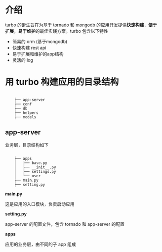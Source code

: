 # 介绍

turbo 的诞生旨在为基于 [tornado](http://tornado.readthedocs.org/en/stable/) 和 [mongodb](https://www.mongodb.org/) 的应用开发提供**快速构建**，**便于扩展**，**易于维护**的最佳实践方案。turbo 包含以下特性

- 简易的 orm (基于mongodb) 
- 快速构建 rest api
- 易于扩展和维护的app结构
- 灵活的 log 

# 用 turbo 构建应用的目录结构

```

	├── app-server
	├── conf
	├── db
	├── helpers
	├── models

```

## app-server 

业务层，目录结构如下

```

	├── apps
	│   ├── base.py
	│   ├── __init__.py
	│   ├── settings.py
	│   └── user
	├── main.py
	├── setting.py

```

**main.py**

这是应用的入口模块，负责启动应用


**setting.py**

app-server 的配置文件，包含 tornado 和 app-server 的配置


**apps**


 应用的业务层，由不同的子 app 组成












